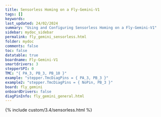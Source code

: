 ```yaml
---
title: Sensorless Homing on a Fly-Gemini-V1
tags: []
keywords: 
last_updated: 24/02/2024
summary: "Using and Configuring Sensorless Homing on a Fly-Gemini-V1"
sidebar: mydoc_sidebar
permalink: fly_gemini_sensorless.html
folder: mydoc
comments: false
toc: false
datatable: true
boardname: Fly-Gemini-V1
smartdrivers: 3
stepperSPI: 0
TMC: "{ PA_3, PB_3, PB_10 }"
example: "stepper.TmcDiagPins = { PA_3, PB_3 }"
example2: "stepper.TmcDiagPins = { NoPin, PB_3 }"
board: fly_gemini
onboardDrivers: false
diagPinInfo: fly_gemini_general.html
---
```


{% include custom/3.4/sensorless.html %}
